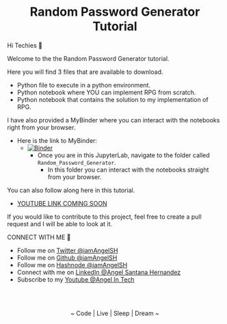 <h1 align='center'>Random Password Generator Tutorial</h1>

Hi Techies 👋

Welcome to the the Random Password Generator tutorial. 

Here you will find 3 files that are available to download.
- Python file to execute in a python environment.
- Python notebook where YOU can implement RPG from scratch.
- Python notebook that contains the solution to my implementation of RPG.

I have also provided a MyBinder where you can interact with the notebooks right from your browser.
- Here is the link to MyBinder:
  - [![Binder](https://mybinder.org/badge_logo.svg)](https://mybinder.org/v2/gh/iamAngelSH/AngelInTech/HEAD)
    - Once you are in this JupyterLab, navigate to the folder called `Random_Password_Generator`.
      - In this folder you can interact with the notebooks straight from your browser.

You can also follow along here in this tutorial.
- [YOUTUBE LINK COMING SOON](https://github.com/iamAngelSH)

If you would like to contribute to this project, feel free to create a pull request and I will be able to look at it.

CONNECT WITH ME 🤝
- Follow me on [Twitter @iamAngelSH](https://twitter.com/iamAngelSH)
- Follow me on [Github @iamAngelSH](https://github.com/iamAngelSH)
- Follow me on [Hashnode @iamAngelSH](https://iamangelsh.hashnode.dev/)
- Connect with me on [LinkedIn @Angel Santana Hernandez](https://www.linkedin.com/in/angelsantanahernandez/)
- Subscribe to my [Youtube @Angel In Tech](https://www.youtube.com/channel/UC_wflkTmHOsQ0gTrDhOs7bQ?sub_confirmation=1)



<br>

<br>

<p align='center'>~ Code | Live | Sleep | Dream ~</p>
